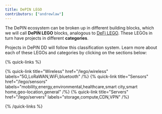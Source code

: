 ```yaml
---
title: DePIN LEGO
contributors: ["andrewlaw"]
---
```


The DePIN ecosystem can be broken up in different building blocks, which we will call **DePIN LEGO** blocks, analogous to [DeFi LEGO](https://phemex.com/academy/defi-composability-money-lego). These LEGOs in turn have projects in different **categories**.

Projects in DePIN DD will follow this classification system. Learn more about each of these LEGOs and categories by clicking on the sections below:

{% quick-links %}

{% quick-link title="Wireless" href="/lego/wireless" labels="5G,LoRaWAN,WiFi,bluetooth" /%}
{% quick-link title="Sensors" href="/lego/sensors" labels="mobility,energy,environmental,healthcare,smart city,smart home,geo-location,general" /%}
{% quick-link title="Servers" href="/lego/servers" labels="storage,compute,CDN,VPN" /%}

{% /quick-links %}
